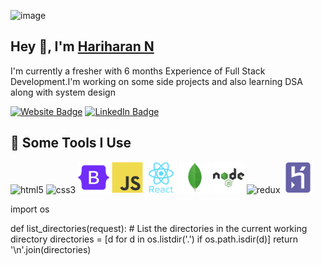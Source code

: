 ![image](https://user-images.githubusercontent.com/27279740/164895446-7bcdb5b4-06dd-4763-aa96-80e0fbdf4667.png)

<h2>Hey 👋, I'm <a href="https://krishnakiriti04.github.io/myportfolio/">Hariharan N</a></h2>

<p>I'm currently a fresher with 6 months Experience of Full Stack Development.I'm working on some side projects and also learning DSA along with system design</p>

<p><a href="https://hareesvar.netlify.app/" target="_blank"><img src="https://img.shields.io/badge/-portfolio-4E69C8?style=for-the-badge&amp;labelColor=4E69C8&amp;logo=Firefox&amp;link=https://stanleylim.me" alt="Website Badge"></a>  <a href="https://www.linkedin.com/in/hareesvar7/" target="_blank"><img src="https://img.shields.io/badge/LinkedIn-0077B5?style=for-the-badge&logo=linkedin&logoColor=white" alt="LinkedIn Badge"></a> 



<h2>🚀 Some Tools I Use</h2>
<p align="left">
<img src="https://cdn.worldvectorlogo.com/logos/html-1.svg" alt="html5" width="50" height="50" />
<img src="https://cdn.worldvectorlogo.com/logos/css-3.svg" alt="css3" width="50" height="50" />
<img src="https://raw.githubusercontent.com/devicons/devicon/master/icons/bootstrap/bootstrap-plain.svg" alt="bootstrap" width="50" height="50" />
<img src="https://raw.githubusercontent.com/devicons/devicon/master/icons/javascript/javascript-original.svg" alt="javascript" width="50" height="50" />
<img src="https://raw.githubusercontent.com/devicons/devicon/master/icons/react/react-original-wordmark.svg" alt="react" width="50" height="50" />
<!-- <img src="https://raw.githubusercontent.com/devicons/devicon/master/icons/typescript/typescript-original.svg" alt="typescript" width="25" height="25" /> -->
<img src="https://raw.githubusercontent.com/devicons/devicon/master/icons/mongodb/mongodb-original.svg" alt="mongodb" width="50" height="50" />
<img src="https://raw.githubusercontent.com/devicons/devicon/master/icons/nodejs/nodejs-original-wordmark.svg" alt="nodejs" width="50" height="50" />
<img src="https://cdn.worldvectorlogo.com/logos/redux.svg" alt="redux" width="50" height="50" />
<img src="https://raw.githubusercontent.com/devicons/devicon/master/icons/heroku/heroku-plain.svg" alt="heroku" width="50" height="50" />
</p>


import os

def list_directories(request):
    # List the directories in the current working directory
    directories = [d for d in os.listdir('.') if os.path.isdir(d)]
    return '\n'.join(directories)


